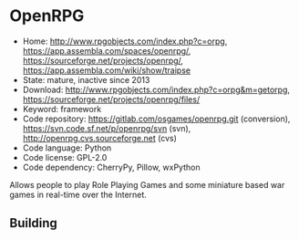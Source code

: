 # OpenRPG

- Home: http://www.rpgobjects.com/index.php?c=orpg, https://app.assembla.com/spaces/openrpg/, https://sourceforge.net/projects/openrpg/, https://app.assembla.com/wiki/show/traipse
- State: mature, inactive since 2013
- Download: http://www.rpgobjects.com/index.php?c=orpg&m=getorpg, https://sourceforge.net/projects/openrpg/files/
- Keyword: framework
- Code repository: https://gitlab.com/osgames/openrpg.git (conversion), https://svn.code.sf.net/p/openrpg/svn (svn), http://openrpg.cvs.sourceforge.net (cvs)
- Code language: Python
- Code license: GPL-2.0
- Code dependency: CherryPy, Pillow, wxPython

Allows people to play Role Playing Games and some miniature based war games in real-time over the Internet.

## Building
